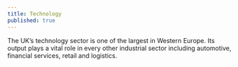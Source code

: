 ```yaml
---
title: Technology
published: true
---
```


The UK’s  technology sector is one of the largest in Western Europe. Its output plays a vital role in every other industrial sector including automotive, financial services, retail and logistics.

